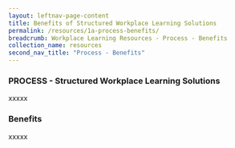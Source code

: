 ```yaml
---
layout: leftnav-page-content
title: Benefits of Structured Workplace Learning Solutions 
permalink: /resources/1a-process-benefits/
breadcrumb: Workplace Learning Resources - Process - Benefits
collection_name: resources
second_nav_title: "Process - Benefits"
---
```



### PROCESS - Structured Workplace Learning Solutions 
xxxxx

### Benefits
xxxxx
